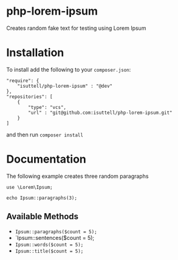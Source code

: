 php-lorem-ipsum
===============

Creates random fake text for testing using Lorem Ipsum

Installation
===============
To install add the following to your `composer.json`:
```
"require": {
	"isuttell/php-lorem-ipsum" : "@dev"
},
"repositories": [
	{
		"type": "vcs",
		"url" : "git@github.com:isuttell/php-lorem-ipsum.git"
	}
]
```

and then run `composer install`


Documentation
===============
The following example creates three random paragraphs

```
use \Lorem\Ipsum;

echo Ipsum::paragraphs(3);

```

## Available Methods

* `Ipsum::paragraphs($count = 5);`
* `Ipsum::sentences($count = 5);
* `Ipsum::words($count = 5);`
* `Ipsum::title($count = 5);`